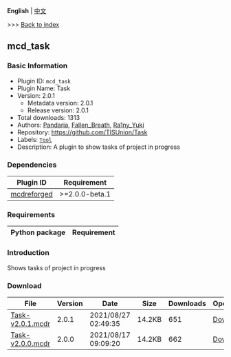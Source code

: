 **English** | [中文](readme-zh_cn.md)

\>\>\> [Back to index](/readme.md)

## mcd_task

### Basic Information

- Plugin ID: `mcd_task`
- Plugin Name: Task
- Version: 2.0.1
  - Metadata version: 2.0.1
  - Release version: 2.0.1
- Total downloads: 1313
- Authors: [Pandaria](https://github.com/Pandaria98), [Fallen_Breath](https://github.com/Fallen-Breath), [Ra1ny_Yuki](https://github.com/ra1ny-yuki)
- Repository: https://github.com/TISUnion/Task
- Labels: [`Tool`](/labels/tool/readme.md)
- Description: A plugin to show tasks of project in progress

### Dependencies

| Plugin ID | Requirement |
| --- | --- |
| [mcdreforged](https://github.com/Fallen-Breath/MCDReforged) | \>=2.0.0-beta.1 |

### Requirements

| Python package | Requirement |
| --- | --- |

### Introduction

Shows tasks of project in progress

### Download

| File | Version | Date | Size | Downloads | Operations |
| --- | --- | --- | --- | --- | --- |
| [Task-v2.0.1.mcdr](https://github.com/TISUnion/Task/releases/tag/2.0.1) | 2.0.1 | 2021/08/27 02:49:35 | 14.2KB | 651 | [Download](https://github.com/TISUnion/Task/releases/download/2.0.1/Task-v2.0.1.mcdr) |
| [Task-v2.0.0.mcdr](https://github.com/TISUnion/Task/releases/tag/2.0.0) | 2.0.0 | 2021/08/17 09:09:20 | 14.2KB | 662 | [Download](https://github.com/TISUnion/Task/releases/download/2.0.0/Task-v2.0.0.mcdr) |


